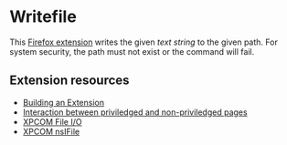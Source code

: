 # Writefile #

This [Firefox extension](https://developer.mozilla.org/en/extensions) writes the given *text string* to the given path. For system security, the path must not exist or the command will fail.

## Extension resources ##

* [Building an Extension](https://developer.mozilla.org/en/Building_an_Extension)
* [Interaction between priviledged and non-priviledged pages](https://developer.mozilla.org/en/Code_snippets/Interaction_between_privileged_and_non-privileged_pages)
* [XPCOM File I/O](https://developer.mozilla.org/en/Code_snippets/File_I%2f%2fO)
* [XPCOM nsIFile](https://developer.mozilla.org/en/XPCOM_Interface_Reference/nsIFile)

